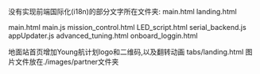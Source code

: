 没有实现前端国际化(i18n)的部分文字所在文件夹:
main.html
landing.html

main.html
main.js
mission_control.html
LED_script.html
serial_backend.js
appUpdater.js
advanced_tuning.html
onboard_loggin.html







地面站首页增加Young航计划logo和二维码,以及翻转动画
tabs/landing.html
图片文件放在./images/partner文件夹
